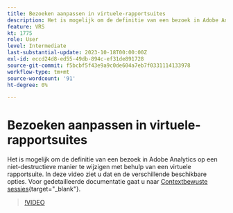 ```yaml
---
title: Bezoeken aanpassen in virtuele-rapportsuites
description: Het is mogelijk om de definitie van een bezoek in Adobe Analytics op een niet-destructieve manier te wijzigen met behulp van een virtuele rapportsuite. In deze video ziet u dat en de verschillende beschikbare opties.
feature: VRS
kt: 1775
role: User
level: Intermediate
last-substantial-update: 2023-10-18T00:00:00Z
exl-id: eccd24d8-ed55-49db-894c-ef31de891728
source-git-commit: f5bcbf5f43e9a9c0de604a7eb7f0331114133978
workflow-type: tm+mt
source-wordcount: '91'
ht-degree: 0%

---
```


# Bezoeken aanpassen in virtuele-rapportsuites

Het is mogelijk om de definitie van een bezoek in Adobe Analytics op een niet-destructieve manier te wijzigen met behulp van een virtuele rapportsuite. In deze video ziet u dat en de verschillende beschikbare opties. Voor gedetailleerde documentatie gaat u naar [Contextbewuste sessies](https://experienceleague.adobe.com/docs/analytics/components/virtual-report-suites/vrs-mobile-visit-processing.html){target="_blank"}.

>[!VIDEO](https://video.tv.adobe.com/v/23545/?quality=12&learn=on)
